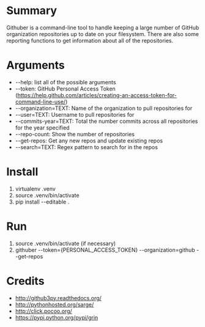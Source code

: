# Summary
Githuber is a command-line tool to handle keeping a large number of GitHub organization repositories up to date on your filesystem. There are also some reporting functions to get information about all of the repositories.

# Arguments
- --help: list all of the possible arguments
- --token: GitHub Personal Access Token (https://help.github.com/articles/creating-an-access-token-for-command-line-use/)
- --organization=TEXT: Name of the organization to pull repositories for
- --user=TEXT: Username to pull repositories for
- --commits-year=TEXT: Total the number commits across all repositories for the year specified
- --repo-count: Show the number of repositories
- --get-repos: Get any new repos and update existing repos
- --search=TEXT: Regex pattern to search for in the repos

# Install
1. virtualenv .venv
1. source .venv/bin/activate
1. pip install --editable .

# Run
1. source .venv/bin/activate (if necessary)
1. githuber --token={PERSONAL_ACCESS_TOKEN} --organization=github --get-repos

# Credits
- http://github3py.readthedocs.org/
- http://pythonhosted.org/sarge/
- http://click.pocoo.org/
- https://pypi.python.org/pypi/grin
